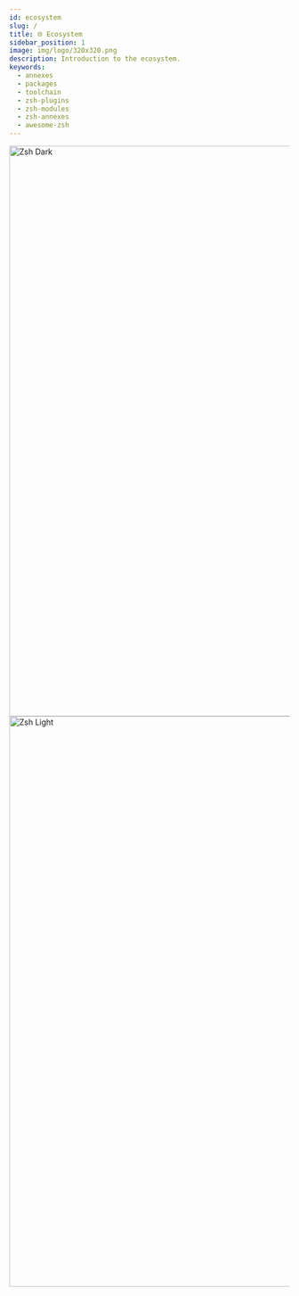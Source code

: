 ```yaml
---
id: ecosystem
slug: /
title: 🌐 Ecosystem
sidebar_position: 1
image: img/logo/320x320.png
description: Introduction to the ecosystem.
keywords:
  - annexes
  - packages
  - toolchain
  - zsh-plugins
  - zsh-modules
  - zsh-annexes
  - awesome-zsh
---
```


<!-- @format -->

<div className="ScreenView">
  <img height="1024" width="768" src="/img/zsh/zsh1.png#gh-dark-mode-only" alt="Zsh Dark" />
  <img height="1024" width="768" src="/img/zsh/zsh2.png#gh-light-mode-only" alt="Zsh Light" />
</div>
